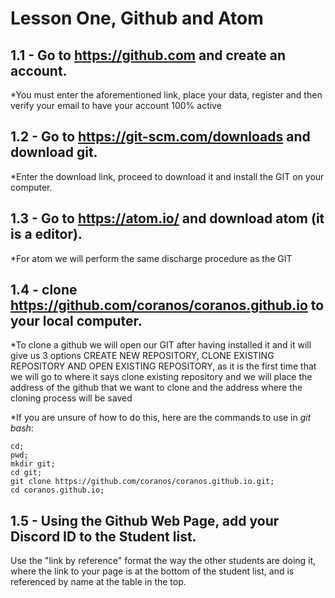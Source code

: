 # Lesson One, Github and Atom

## 1.1 - Go to https://github.com and create an account.

*You must enter the aforementioned link, place your data, register and then verify your email to have your account 100% active

## 1.2 - Go to https://git-scm.com/downloads and download git.

*Enter the download link, proceed to download it and install the GIT on your computer.

## 1.3 - Go to https://atom.io/ and download atom (it is a editor).

*For atom we will perform the same discharge procedure as the GIT

## 1.4 - clone https://github.com/coranos/coranos.github.io to your local computer.

*To clone a github we will open our GIT after having installed it and it will give us 3 options CREATE NEW REPOSITORY, CLONE EXISTING REPOSITORY AND OPEN EXISTING REPOSITORY, as it is the first time that we will go to where it says clone existing repository and we will place the address of the github that we want to clone and the address where the cloning process will be saved

*If you are unsure of how to do this, here are the commands to use in *git bash*:
```
cd;
pwd;
mkdir git;
cd git;
git clone https://github.com/coranos/coranos.github.io.git;
cd coranos.github.io;
```

## 1.5 - Using the Github Web Page, add your Discord ID to the Student  list.

Use the "link by reference" format the way the other students are doing it, where the link to your page is at the bottom of the student list, and is referenced by name at the table in the top.
